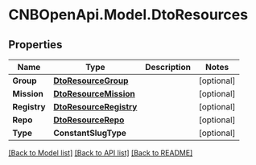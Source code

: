 # CNBOpenApi.Model.DtoResources

## Properties

Name | Type | Description | Notes
------------ | ------------- | ------------- | -------------
**Group** | [**DtoResourceGroup**](DtoResourceGroup.md) |  | [optional] 
**Mission** | [**DtoResourceMission**](DtoResourceMission.md) |  | [optional] 
**Registry** | [**DtoResourceRegistry**](DtoResourceRegistry.md) |  | [optional] 
**Repo** | [**DtoResourceRepo**](DtoResourceRepo.md) |  | [optional] 
**Type** | **ConstantSlugType** |  | [optional] 

[[Back to Model list]](../../README.md#documentation-for-models) [[Back to API list]](../../README.md#documentation-for-api-endpoints) [[Back to README]](../../README.md)

